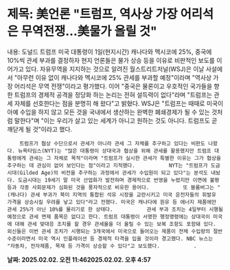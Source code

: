 # **제목: 美언론 "트럼프, 역사상 가장 어리석은 무역전쟁…美물가 올릴 것"**

  내용: 도널드 트럼프 미국 대통령이 1일(현지시간) 캐나다와 멕시코에 25%, 중국에 10%씩 관세 부과를 결정하자 현지 언론들은 물가 상승 등을 이유로 비판적인 보도를 이어가고 있다.           자유무역을 지지하는 것으로 알려진 월스트리트저널(WSJ)은 이날 사설에서 "아무런 이유 없이 캐나다와 멕시코에 25% 관세를 부과할 예정"이라며 "역사상 가장 어리석은 무역 전쟁"이라고 평가했다. 이어 "중국은 물론이고 우호적인 국가들을 향한 트럼프의 경제적 공격을 정당화 하는 논리는 전혀 설득력이 없다"라며 "트럼프는 관세 자체를 선호한다는 점을 분명히 해 왔다"고 밝혔다.           WSJ은 "트럼프는 때때로 미국이 아예 수입을 하지 않고 모든 것을 국내에서 생산하는 완벽한 폐쇄경제가 될 수 있는 것처럼 말한다"며 "이는 우리가 살고 있는 세계가 아니고 원하는 것도 아니다. 트럼프도 곧 깨닫게 될 것"이라고 했다.    
	
	
	
		
			
				
				
				
			
		
	
	

        트럼프가 협상 수단으로서 관세가 아니라 관세 그 자체를 추구하고 있다는 비판도 나왔다. 뉴욕타임스(NYT)는 "많은 대통령이 상대국과 협상을 위해 관세를 활용했지만 트럼프 대통령에게 관세는 그 자체로 목적"이라며 "트럼프가 실시한 관세가 특별한 이유는 그가 협상을 추구하는 데 관심이 없어 보인다는 점"이라고 지적했다.           NYT는 "트럼프가 도금시대(Gilded Age)의 비전을 추구하는 과정에서 관세가 수입원이 되고 있다"는 분석도 내놨다. 도금시대는 19세기 말 미국 산업화가 발전하며 경제적으로 번영을 누렸지만 이면에 불평등과 각종 사회문제가 심화된 것을 풍자적으로 비유한 용어다.           또 블룸버그는 "(캐나다) 관세 부과가 북미 지역의 통합된 석유 시장을 교란시키고 미국 운전자들의 휘발유 가격을 상승시킬 우려를 낳고 있다"라고 전했다. 미국은 캐나다에 원유 등 에너지 제품에만 관세 25%가 아닌 10%를 물리기로 한 상태다.           관세 부과 조치는 4일부터 시행될 예정으로 관세 면제 품목은 없다고 한다. 트럼프 대통령이 서명한 행정명령에는 상대국이 미국에 대해 관세 맞대응 조치를 할 경우 관세율을 더 올릴 수 있는 보복 조항도 포함돼 있다.           외신들은 이번 관세 조치가 시행되는 3개국에서 미국으로 들어오는 제품이 전체 수입량의 절반 수준이라면서 미국 역시 인플레이션 등 경제적 타격을 입을 것이라 경고했다. NBC 뉴스는 "자동차, 전자제품, 목재 등 가격이 상승할 수 있다"고 보도했다.           .

  **날짜: 2025.02.02. 오전 11:462025.02.02. 오후 4:57**